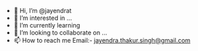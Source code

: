 - 👋 Hi, I’m @jayendrat
- 👀 I’m interested in ...
- 🌱 I’m currently learning 
- 💞️ I’m looking to collaborate on ...
- 📫 How to reach me Email:- jayendra.thakur.singh@gmail.com

<!---
jayendrat/jayendrat is a ✨ special ✨ repository because its `README.md` (this file) appears on your GitHub profile.
You can click the Preview link to take a look at your changes.
--->
